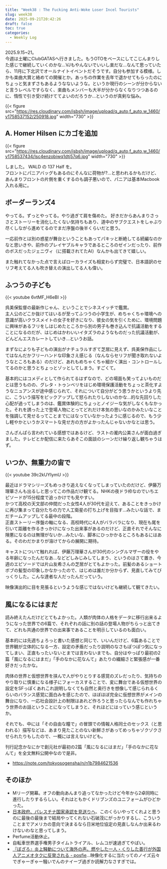 ```yaml
---
title: "Week38 : The Fucking Anti-Woke Loser Incel Tourists"
slug: week38
date: 2025-09-21T20:42:26
draft: false
toc: true
categories:
  - Weekly Log
---
```

2025.9.15~21。  
今週は土曜にClubGATASへ行きました。もうOTOをベースにしてこじんまりした感じで継続していくのかな…VJもやんないでいいし楽だな…なんて思っていたら、11月に下北沢でオールナイトイベントだそうです。自分も参加する模様。しかも楽曲大賞と絡めての開催とか。あっちの作業を去年で退かせてもらったのにちょっと気まずさもあるようなないような。というか現行のシーンが分からないと言うレベルですらなく、楽曲もメンバーも大半が分からなくなりつつあるのに、惰性で引き受け続けててよいのだろうか…というのが真剣な悩み。

{{< figure src="https://res.cloudinary.com/isbsh/image/upload/q_auto,f_auto,w_1460/v1758537152/250918.jpg" width="730" >}}

<!--more-->

## A. Homer Hilsen にカゴを追加

{{< figure src="https://res.cloudinary.com/isbsh/image/upload/q_auto,f_auto,w_1460/v1758537434/lsc4enzobiwq1dtj57q6.jpg" width="730" >}}

しました。 WALD の 137 Half を。  
フロントにパニアバッグもあるのにそんなに荷物が?…と思われるかもだけど、あんまりフロントの片側を重くするのも調子悪いので、パニアは基本Macbook入れる用に。  

## ボーダーランズ4

やってる。ずっとやってる。やり過ぎて肩を傷めた。
好きだからあんまりさっさとストーリーを消化したくない気持ちもあり、道中のサブクエストをしゃぶり尽くしながら進めてるのでまだ序盤の後半くらいだと思う。

一応前作とは別の惑星が舞台ということもあってパキッと断絶してる続編なのかなと思いきや、前作のプレイヤブルキャラであるところのゼインだったり、前作のボスだったジェニヴィ（に搭載されてたAI）なんかも出てきて嬉しい。

また触れてなかった点で言えばローカライズも相変わらず完璧で、日本語訳のセリフ考えてる人も吹き替えの演出してる人も偉い。

## ふつうの子ども

{{< youtube 6vtMF_H6eBI >}}

呉美保監督の最新作じゃん、ということでシネスイッチで鑑賞。  
主人公のどこか抜けてはいるが至ってふつうの小学生が、めちゃくちゃ環境への意識が高いクラスメイトの女子を好きになり、彼女の気を引くために、環境問題に興味があるフリをしはじめたところから別の男子も巻き込んで抗議活動をすることになるのだが、はじめはかわいいイタズラのようなものだった抗議活動が、どんどんエスカレートしていき…というお話。

まずなによりも子どもの演出がナチュラルすぎて芝居に見えず、呉美保作品にしてはなんだかフリーハンドな印象さえ感じる（なんならセリフが聞き取れないようなところもある）のだけど、あれもめちゃくちゃ細かく演出・コントロールしてるのかと思うとちょっとゾッとしてしまう。すごくて。

基本的にはコメディとして作られてるはずなので、どの場面も笑ってよいものだとは思うものの、グレタ・トゥンベリをはじめ環境保護活動をちょっと茶化すようなニュアンスが途中感じられて、それについて自分がどう思うかというより先に、こういう描写をピックアップして怒られたりしないのかな…的な先回りした心配が過ってしまうのは、鑑賞体験的にちょっとノイジーな気がしなくもなかった。それを誘った上で登場人物にとってどれだけ本気の思いなのかみたいなことを強調して見せるってことまでにはなっていなかったように感じるので、もう少し軽やかというかスマートな見せ方の方がよかったんじゃないかなとは思う。

さんざんぱら言われている感想ではあるけど、ラストの瀧内公美さんが面白過ぎました。テレビとか配信に来たらあそこの面談のシーンだけ繰り返し観ちゃうはず。

## いつか、無重力の宙で

{{< youtube 39c2kUYIymU >}}

最近はドラマシリーズもめっきり追えなくなってしまっていたのだけど、伊藤万理華さんも出るしと思ってこの作品だけ観てる。NHKの夜ドラ枠なのでいちエピソードが15分程度で追っかけでも見やすい。  
かつて高校の天文部の仲間だった女性4人が30代を迎えて、あることをきっかけに再び集まって自分たちの力で人工衛星の打ち上げを目指す…みたいな話で、まだチームアップしてる最中の段階。  
正直ストーリー序盤の軸になる、高校時代に4人がバラバラになり、現在も尾を引いて距離を作るきっかけになった出来事があるのだけど、正直それでそんなに険悪になるのは無理がないか…みたいな、脚本にひっかかるところもあるにはある。そのわだかまりが溶けてからの展開に期待。

キャストについて触れれば、伊藤万理華さんが30代のシングルマザーの役をやる年齢になったんだなあ…などどしみじみしてしまう、というのはさて置き、今週のエピソードでは片山友希さんの芝居がとてもよかった。前髪のあるショートボブの髪型の印象しかなかったので、はじめは誰だか分からず、見直してみてびっくりした。こんな達者な人だったんだっていう。

映像演出的に目を見張るというような感じではないけども継続して観てきたい。

## 風になるにはまだ

読み終えたんだけどとてもよかった。人類が肉体の人格をデータに移行出来るようになった世界での6篇で、それぞれの話に別の話の登場人物がちらっと出てきて、どれも共通の世界での出来事であることを明示しているのも面白い。

基本的には先週ちょろっと書いた感想と同じで、いいんだけど、6篇あることで世界観が立体的になる一方、設定の矛盾だったり説明のなさもぽつぽつ気になってしまい、正直もったいないとまでは言わないまでも、自分はやっぱり最初の2篇「風になるにはまだ」「手のなかに花なんて」あたりの繊細さと緊張感が一番好きだったかな。

肉体の世界と仮想世界を挟んで人がやりとりする感覚のズレだったり、気持ちのやり取りに慎重になる様子にフォーカスすることで、変に舞台である仮想世界の設定をSFっぽくあれこれ説明しなくても自然と奥行きを想像して感じられるくらいのバランス感覚に面白みを感じたので、ほぼほぼ完全に仮想世界がメインの舞台になり、一応社会設計上の制限はあれど作ろうと思ったらなんでも作れちゃう世界のお話ということになってしまうと、それほどにはっていう感じというか。

それでも、中には「その自由な瞳で」の冒頭での情報人格同士のセックス（と思われる）描写などは、あまり見たことのない新鮮さがあってめっちゃゾクゾクさせられたりもしたので、一概には言えないけども。

刊行記念かなにかで創元社が最初の2篇「風になるにはまだ」「手のなかに花なんて」を全文無料公開中なので是非。

- https://note.com/tokyosogensha/n/n1b7984621536


## そのほか

- Mリーグ開幕。オフの動向あんまり追ってなかったけど今年から2卓同時に進行したりするらしい。それはともかくドリブンズのユニフォームがひどかった。
- [日本政府、パレスチナ国家承認を見送りへ](https://digital.asahi.com/articles/AST9J4H4TT9JUTFK01XM.html)、このくらいやってくれよと思うのに最後の最後まで結局やってくれない石破茂にがっかりするし、こういうことまでアメリカの意向で決まるなら日米地位協定の見直しなんか出来るわけないわなと思ってしまう。
- Perfume活動休止。
- 自転車世界選手権男子タイムトライアル、レムコが速過ぎてやばい。
- [『ぼざろ』炎上騒動について海外の声。燃やした一人・くりした善行が外国人アニメオタクに反発される - posfie](https://posfie.com/@unnojuza/p/jU5FBDf)...映像化するに当たってのノイズ云々でぎゃーぎゃー騒いでんのナイーブ過ぎか読解力なさすぎでは。